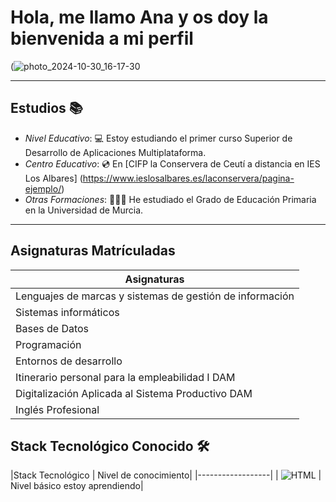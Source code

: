 # Hola, me llamo Ana y os doy la bienvenida a mi perfil

(![photo_2024-10-30_16-17-30](https://github.com/user-attachments/assets/51aab940-8f88-45ad-8954-2f1562fe3937)


---

## Estudios 📚
- *Nivel Educativo*: 💻 Estoy estudiando el primer curso Superior de Desarrollo de Aplicaciones Multiplataforma.
- *Centro Educativo*: 💿 En [CIFP la Conservera de Ceutí a distancia en IES Los Albares] (https://www.ieslosalbares.es/laconservera/pagina-ejemplo/)
- *Otras Formaciones*: 👩🏻‍🏫 He estudiado el Grado de Educación Primaria en la Universidad de Murcia.

---

## Asignaturas Matrículadas

|      Asignaturas      |
|-------------------|
|Lenguajes de marcas y sistemas de gestión de información|
|Sistemas informáticos|
|Bases de Datos|
|Programación|
|Entornos de desarrollo|
|Itinerario personal para la empleabilidad I DAM|
|Digitalización Aplicada al Sistema Productivo DAM|
|Inglés Profesional|


## Stack Tecnológico Conocido 🛠️
|Stack Tecnológico | Nivel de conocimiento|
|------------------|
| ![HTML](https://blogger.googleusercontent.com/img/b/R29vZ2xl/AVvXsEjFRPe1P1u3KRpb1dKWk5FiXdqTRO2loN7uV9pV0KN5sId1fhQ-A69J_nMwb0swZXH5DklXm97x9-rQgUBuvBWzjrSTXxAfUDItFPEYzN70ySIi5td_TQA3EEEzzx04GW-dWSBz5mcozNc/s1600-rw/HTML5_Logo_256.png) | Nivel básico estoy aprendiendo|

